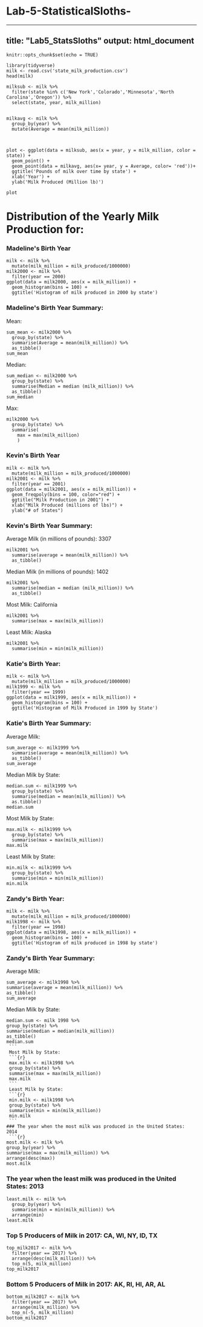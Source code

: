 # Lab-5-StatisticalSloths-

---
title: "Lab5_StatsSloths"
output: html_document
---

```{r setup, include=FALSE}
knitr::opts_chunk$set(echo = TRUE)
```

```{r}
library(tidyverse)
milk <- read.csv('state_milk_production.csv')
head(milk)
```
```{r}
milksub <- milk %>%
  filter(state %in% c('New York','Colorado','Minnesota','North Carolina','Oregon')) %>%
  select(state, year, milk_million)


milkavg <- milk %>%
  group_by(year) %>% 
  mutate(Average = mean(milk_million))

  

plot <- ggplot(data = milksub, aes(x = year, y = milk_million, color = state)) +
  geom_point() +
  geom_point(data = milkavg, aes(x= year, y = Average, color= 'red'))+
  ggtitle('Pounds of milk over time by state') +
  xlab('Year') +
  ylab('Milk Produced (Million lb)')

plot 
```
# Distribution of the Yearly Milk Production for: 
### Madeline's Birth Year 

```{r}
milk <- milk %>%
  mutate(milk_million = milk_produced/1000000)
milk2000 <- milk %>%
  filter(year == 2000)
ggplot(data = milk2000, aes(x = milk_million)) +
  geom_histogram(bins = 100) + 
  ggtitle('Histogram of milk produced in 2000 by state')

```

### Madeline's Birth Year Summary: 

Mean: 
```{r}
sum_mean <- milk2000 %>%
  group_by(state) %>%
  summarise(Average = mean(milk_million)) %>%
  as_tibble()
sum_mean
```

Median: 
```{r}
sum_median <- milk2000 %>%
  group_by(state) %>%
  summarise(Median = median (milk_million)) %>%
  as_tibble()
sum_median
```

Max: 
```{r}
milk2000 %>%
  group_by(state) %>%
  summarise(
    max = max(milk_million)
    )

```

### Kevin's Birth Year 

```{r}
milk <- milk %>%
  mutate(milk_million = milk_produced/1000000)
milk2001 <- milk %>%
  filter(year == 2001)
ggplot(data = milk2001, aes(x = milk_million)) +
  geom_freqpoly(bins = 100, color="red") + 
  ggtitle("Milk Production in 2001") + 
  xlab("Milk Produced (millions of lbs)") + 
  ylab("# of States")
```
### Kevin's Birth Year Summary: 

Average Milk (in millions of pounds): 3307
```{r}
milk2001 %>%
  summarise(average = mean(milk_million)) %>%
  as_tibble()
```
Median Milk (in millions of pounds): 1402
```{r}
milk2001 %>%
  summarise(median = median (milk_million)) %>%
  as_tibble()
```
Most Milk: California
```{r}
milk2001 %>%
  summarise(max = max(milk_million))
```
Least Milk: Alaska
```{r}
milk2001 %>%
  summarise(min = min(milk_million))
```
### Katie's Birth Year:
```{r}
milk <- milk %>%
  mutate(milk_million = milk_produced/1000000)
milk1999 <- milk %>%
  filter(year == 1999)
ggplot(data = milk1999, aes(x = milk_million)) +
  geom_histogram(bins = 100) +
  ggtitle('Histogram of Milk Produced in 1999 by State')
```

### Katie's Birth Year Summary:
Average Milk:
```{r}
sum_average <- milk1999 %>%
  summarise(average = mean(milk_million)) %>%
  as_tibble()
sum_average
```
Median Milk by State: 
```{r}
median.sum <- milk1999 %>%
  group_by(state) %>%
  summarise(median = mean(milk_million)) %>%
  as.tibble()
median.sum
```
Most Milk by State:
```{r}
max.milk <- milk1999 %>%
  group_by(state) %>%
  summarise(max = max(milk_million))
max.milk
```
Least Milk by State:
```{r}
min.milk <- milk1999 %>%
  group_by(state) %>%
  summarise(min = min(milk_million))
min.milk
```
### Zandy's Birth Year:
```{r}
milk <- milk %>%
  mutate(milk_million = milk_produced/1000000)
milk1998 <- milk %>%
  filter(year == 1998)
ggplot(data = milk1998, aes(x = milk_million)) +
  geom_histogram(bins = 100) + 
  ggtitle('Histogram of milk produced in 1998 by state')
  ```
  ### Zandy's Birth Year Summary:
  Average Milk:
  ```{r}
  sum_average <- milk1998 %>%
  summarise(average = mean(milk_million)) %>%
  as_tibble()
  sum_average
  ```
  Median Milk by State:
   ```{r}
   median.sum <- milk 1998 %>%
   group_by(state) %>%
   summarise(median = median(milk_million))
   as_tibble()
   median.sum
    ```
    Most Milk by State:
    ```{r}
    max.milk <- milk1998 %>%
    group_by(state) %>%
    summarise(max = max(milk_million))
    max.milk
    ```
    Least Milk by State:
    ```{r}
    min.milk <- milk1998 %>%
    group_by(state) %>%
    summarise(min = min(milk_million))
    min.milk
    ```
   ### The year when the most milk was produced in the United States: 2014
    ```{r}
most.milk <- milk %>%
  group_by(year) %>%
  summarise(max = max(milk_million)) %>%
  arrange(desc(max))
most.milk
```

### The year when the least milk was produced in the United States: 2013
```{r}
least.milk <- milk %>%
  group_by(year) %>%
  summarise(min = min(milk_million)) %>%
  arrange(min)
least.milk
```

### Top 5 Producers of Milk in 2017: CA, WI, NY, ID, TX
```{r}
top_milk2017 <- milk %>%
  filter(year == 2017) %>%
  arrange(desc(milk_million)) %>%
  top_n(5, milk_million)
top_milk2017
```

### Bottom 5 Producers of Milk in 2017: AK, RI, HI, AR, AL
```{r}
bottom_milk2017 <- milk %>%
  filter(year == 2017) %>%
  arrange(milk_million) %>%
  top_n(-5, milk_million)
bottom_milk2017
```
